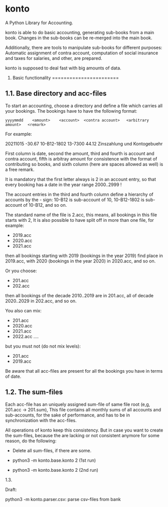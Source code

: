 
konto
=====


A Python Library for Accounting.


konto is able to do basic accounting, generating sub-books from a main book.
Changes in the sub-books can be re-merged into the main book.

Additionally, there are tools to manipulate sub-books for different purposes:
Automatic assignment of contra account, computation of social insurance and
taxes for salaries, and other, are prepared.

konto is supposed to deal fast with big amounts of data.



1.  Basic functionality
=======================

1.1.  Base directory and acc-files
----------------------------------

To start an accounting, choose a directory and define a file which carries all
your bookings. The bookings have to have the following format:


    yyyymmdd    <amount>    <account>  <contra account>   <arbitrary amount>   <remark>


For example:

20211015    -30.67    10-B12-1802    13-7300   44.12   Zinszahlung und Kontogebuehr

First column is date, second the amount, third and fourth is account and contra account,
fifth is arbitray amount for consistence with the format of contributing so books, and
sixth column (here are spaces allowed as well) is a free remark.

It is mandatory that the first letter always is 2 in an account entry, so that every booking
has a date in the year range 2000..2999 !

The account entries in the third and fourth column define a hierarchy of accounts by
the - sign: 10-B12 is sub-account of 10, 10-B12-1802 is sub-account of 10-B12, and so on.

The standard name of the file is 2.acc, this means, all bookings in this file starts
with 2, It is also possible to have split off in more than one file, for example:

-   2019.acc
-   2020.acc
-   2021.acc

then all bookings starting with 2019 (bookings in the year 2019) find place in 2019.acc,
with 2020 (bookings in the year 2020) in 2020.acc, and so on.

Or you choose:

-   201.acc
-   202.acc

then all bookings of the decade 2010..2019 are in 201.acc, all of decade 2020..2029 in
202.acc, and so on.

You also can mix:

-   201.acc
-   2020.acc
-   2021.acc
-   2022.acc
    ....

but you must not (do not mix levels):

-   201.acc
-   2019.acc


Be aware that all acc-files are present for all the bookings you have in terms of date.


1.2.   The sum-files
--------------------

Each acc-file has an uniquely assigned sum-file of same file root (e,g, 201.acc -> 201.sum),
This file contains all monthly sums of all accounts and sub-accounts, for the sake of performance,
and has to be in synchronization with the acc-files.

All operations of konto keep this consistency. But in case you want to create the sum-files,
because the are lacking or not consistent anymore for some reason, do the following:

-   Delete all sum-files, if there are some.

-   python3 -m konto.base.konto 2 (1st run)

-   python3 -m konto.base.konto 2 (2nd run)


1.3.




Draft:


python3 -m konto.parser.csv:     parse csv-files from bank